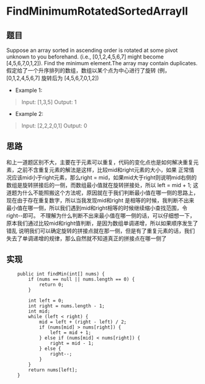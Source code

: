 # FindMinimumRotatedSortedArrayII

## 题目
Suppose an array sorted in ascending order is rotated at some pivot unknown to you beforehand.
(i.e.,  [0,1,2,4,5,6,7] might become  [4,5,6,7,0,1,2]).
Find the minimum element.The array may contain duplicates.
假定给了一个升序排列的数组，数组以某个点为中心进行了旋转
(例，[0,1,2,4,5,6,7] 旋转后为 [4,5,6,7,0,1,2])

* Example 1:

> Input: [1,3,5]
Output: 1

* Example 2:

> Input: [2,2,2,0,1]
Output: 0

## 思路 
和上一道题区别不大，主要在于元素可以重复，代码的变化点也是如何解决重复元素，之前不含重复元素的解法是这样，比较mid和right元素的大小，如果
正常情况应该mid小于right元素，那么right = mid，如果mid大于right则说明mid右侧的数组是旋转拼接后的一侧，而数组最小值就在旋转拼接处，所以
left = mid + 1; 这道题为什么不能照搬这个方法呢，原因就在于我们判断最小值在哪一侧的思路上，现在由于存在重复数字，所以当我发现mid和right
是相等的时候，我判断不出来最小值在哪一侧，所以我们遇到mid和right相等的时候继续缩小查找范围，令right--即可。
不理解为什么判断不出来最小值在哪一侧的话，可以仔细想一下，原本我们通过比较mid和right值判断，是因为数组单调递增，所以如果顺序发生了错乱
说明我们可以确定旋转的拼接点就在那一侧，但是有了重复元素的话，我们失去了单调递增的规律，那么自然就不知道真正的拼接点在哪一侧了

## 实现 
```
    public int findMin(int[] nums) {
        if (nums == null || nums.length == 0) {
            return 0;
        }

        int left = 0;
        int right = nums.length - 1;
        int mid;
        while (left < right) {
            mid = left + (right - left) / 2;
            if (nums[mid] > nums[right]) {
                left = mid + 1;
            } else if (nums[mid] < nums[right]) {
                right = mid - 1;
            } else {
                right--;
            }
        }
        return nums[left];
    }
```
